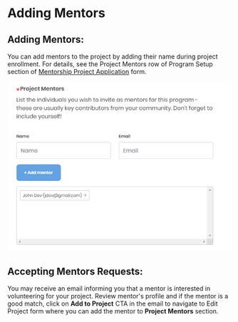 # Adding Mentors

## Adding Mentors: <a id="InviteandAcceptMentors-InvitingMentors:"></a>

You can add mentors to the project by adding their name during project enrollment. For details, see the Project Mentors row of Program Setup section of [Mentorship Project Application](enroll-your-project/mentorship-project-enrollment-form.md#MentorshipProjectApplication-ProgramSetup) form.

![](../../../.gitbook/assets/7418771.jpg)

## Accepting Mentors Requests: <a id="InviteandAcceptMentors-AcceptingMentors:"></a>

You may receive an email informing you that a mentor is interested in volunteering for your project. Review mentor's profile and if the mentor is a good match, click on **Add to Project** CTA in the email to navigate to Edit Project form where you can add the mentor to **Project Mentors** section. 

